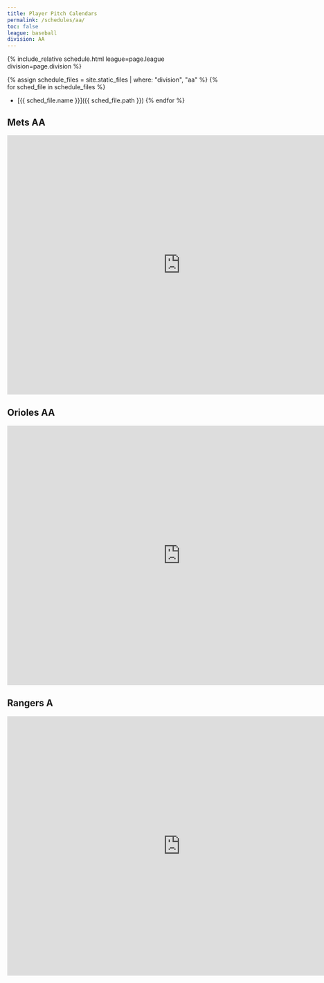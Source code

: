 ```yaml
---
title: Player Pitch Calendars
permalink: /schedules/aa/
toc: false
league: baseball
division: AA
---
```


{% include_relative schedule.html league=page.league division=page.division %}

{% assign schedule_files = site.static_files | where: "division", "aa" %}
{% for sched_file in schedule_files %}
* [{{ sched_file.name }}]({{ sched_file.path }})
{% endfor %}

## Mets AA
<iframe src="https://calendar.google.com/calendar/embed?src=l2rnsf35sg8horuji8npfn5jpnsi2a9m%40import.calendar.google.com&ctz=America%2FLos_Angeles" style="border: 0" width="800" height="600" frameborder="0" scrolling="no"></iframe>

## Orioles AA
<iframe src="https://calendar.google.com/calendar/embed?src=auiha400doqffcfq9eg15jmu0ojkblcv%40import.calendar.google.com&ctz=America%2FLos_Angeles" style="border: 0" width="800" height="600" frameborder="0" scrolling="no"></iframe>

## Rangers A
<iframe src="https://calendar.google.com/calendar/embed?src=lm5t3p8jtes6uheg8okmpsa3qnunma8c%40import.calendar.google.com&ctz=America%2FLos_Angeles" style="border: 0" width="800" height="600" frameborder="0" scrolling="no"></iframe>
